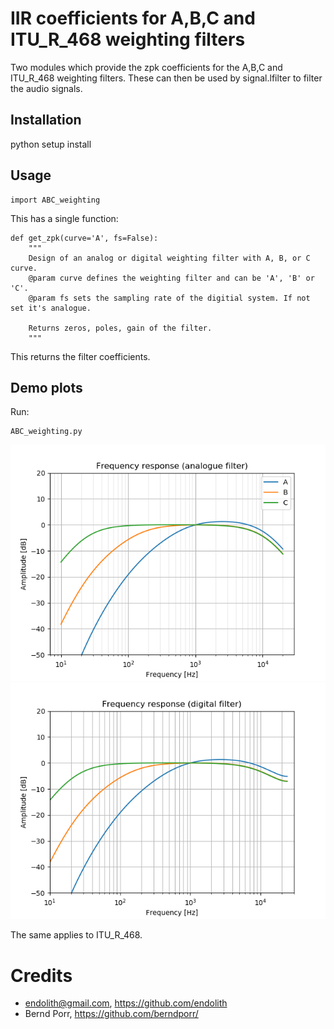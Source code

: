 # IIR coefficients for A,B,C and ITU_R_468 weighting filters

Two modules which provide the zpk coefficients for the
A,B,C and ITU_R_468 weighting filters. These can then
be used by signal.lfilter to filter the audio signals.

## Installation

python setup install

## Usage

```
import ABC_weighting
```

This has a single function:

```
def get_zpk(curve='A', fs=False):
    """
    Design of an analog or digital weighting filter with A, B, or C curve.
    @param curve defines the weighting filter and can be 'A', 'B' or 'C'.
    @param fs sets the sampling rate of the digitial system. If not set it's analogue.

    Returns zeros, poles, gain of the filter.
    """
```

This returns the filter coefficients.

## Demo plots

Run:
```
ABC_weighting.py
```

![alt tag](abc_a.png)
![alt tag](abc_d.png)


The same applies to ITU_R_468.

# Credits

 - endolith@gmail.com, https://github.com/endolith
 - Bernd Porr, https://github.com/berndporr/
 